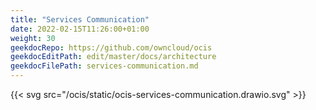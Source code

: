 ```yaml
---
title: "Services Communication"
date: 2022-02-15T11:26:00+01:00
weight: 30
geekdocRepo: https://github.com/owncloud/ocis
geekdocEditPath: edit/master/docs/architecture
geekdocFilePath: services-communication.md
---
```


{{< svg src="/ocis/static/ocis-services-communication.drawio.svg" >}}
